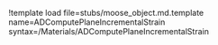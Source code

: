 !template load file=stubs/moose_object.md.template name=ADComputePlaneIncrementalStrain syntax=/Materials/ADComputePlaneIncrementalStrain